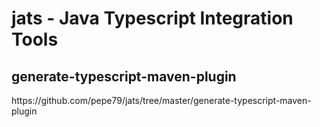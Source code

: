 <h1>jats - Java Typescript Integration Tools</h1>

<h2>generate-typescript-maven-plugin</h2>
https://github.com/pepe79/jats/tree/master/generate-typescript-maven-plugin

